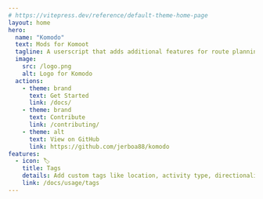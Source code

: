 ```yaml
---
# https://vitepress.dev/reference/default-theme-home-page
layout: home
hero:
  name: "Komodo"
  text: Mods for Komoot
  tagline: A userscript that adds additional features for route planning on Komoot.com.
  image:
    src: /logo.png
    alt: Logo for Komodo
  actions:
    - theme: brand
      text: Get Started
      link: /docs/
    - theme: brand
      text: Contribute
      link: /contributing/
    - theme: alt
      text: View on GitHub
      link: https://github.com/jerboa88/komodo
features:
  - icon: 🏷️
    title: Tags
    details: Add custom tags like location, activity type, directionality, or difficulty to your saved routes or completed activities. Filter your saved routes to find the perfect one by including or excluding certain tags. Advanced users can customize the appearance of tags and filter controls using CSS
    link: /docs/usage/tags
---
```


<!--@include: ../README.md#main-->
